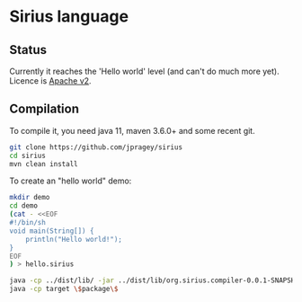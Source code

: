# Sirius language
## Status
Currently it reaches the 'Hello world' level (and can't do much more yet).
Licence is [Apache v2](https://www.apache.org/licenses/LICENSE-2.0.html).

## Compilation
To compile it, you need java 11, maven 3.6.0+ and some recent git.

```bash
git clone https://github.com/jpragey/sirius
cd sirius
mvn clean install
```

To create an "hello world" demo:

```bash
mkdir demo
cd demo
(cat - <<EOF
#!/bin/sh
void main(String[]) {
    println("Hello world!");
}
EOF
) > hello.sirius

java -cp ../dist/lib/ -jar ../dist/lib/org.sirius.compiler-0.0.1-SNAPSHOT.jar compile --class target hello.sirius
java -cp target \$package\$
```
